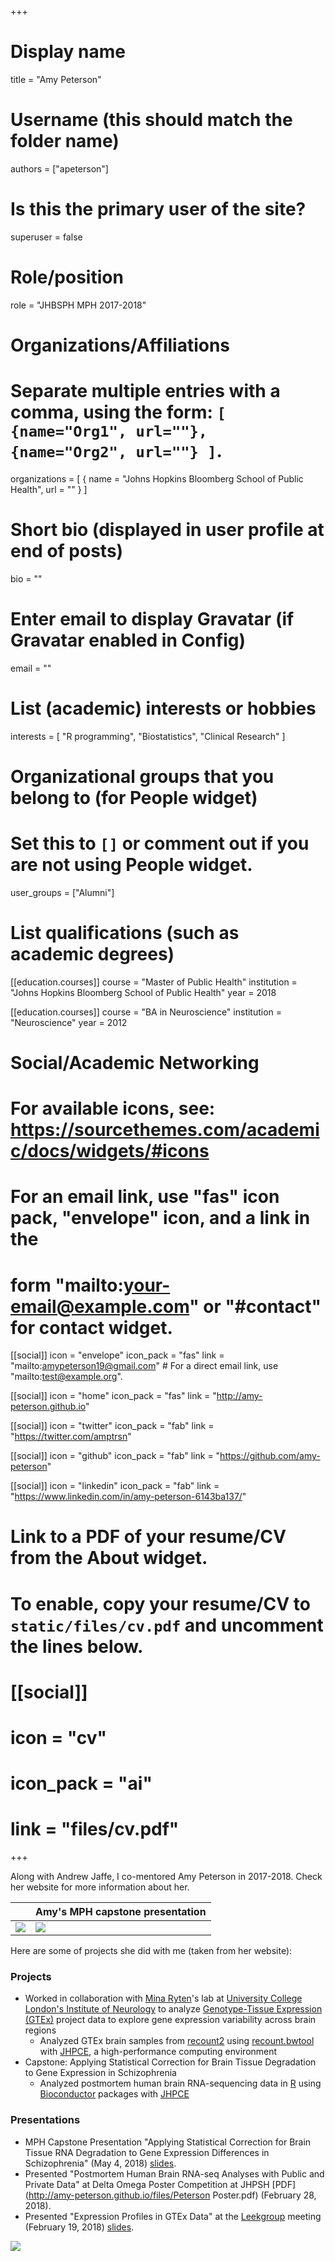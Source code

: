 +++
# Display name
title = "Amy Peterson"

# Username (this should match the folder name)
authors = ["apeterson"]

# Is this the primary user of the site?
superuser = false

# Role/position
role = "JHBSPH MPH 2017-2018"

# Organizations/Affiliations
#   Separate multiple entries with a comma, using the form: `[ {name="Org1", url=""}, {name="Org2", url=""} ]`.
organizations = [ { name = "Johns Hopkins Bloomberg School of Public Health", url = "" } ]

# Short bio (displayed in user profile at end of posts)
bio = ""

# Enter email to display Gravatar (if Gravatar enabled in Config)
email = ""

# List (academic) interests or hobbies
interests = [
  "R programming",
  "Biostatistics",
  "Clinical Research"
]

# Organizational groups that you belong to (for People widget)
#   Set this to `[]` or comment out if you are not using People widget.
user_groups = ["Alumni"]

# List qualifications (such as academic degrees)
[[education.courses]]
  course = "Master of Public Health"
  institution = "Johns Hopkins Bloomberg School of Public Health"
  year = 2018

[[education.courses]]
  course = "BA in Neuroscience"
  institution = "Neuroscience"
  year = 2012

# Social/Academic Networking
# For available icons, see: https://sourcethemes.com/academic/docs/widgets/#icons
#   For an email link, use "fas" icon pack, "envelope" icon, and a link in the
#   form "mailto:your-email@example.com" or "#contact" for contact widget.

[[social]]
  icon = "envelope"
  icon_pack = "fas"
  link = "mailto:amypeterson19@gmail.com"  # For a direct email link, use "mailto:test@example.org".
  
[[social]]
  icon = "home"
  icon_pack = "fas"
  link = "http://amy-peterson.github.io"

[[social]]
  icon = "twitter"
  icon_pack = "fab"
  link = "https://twitter.com/amptrsn"

[[social]]
  icon = "github"
  icon_pack = "fab"
  link = "https://github.com/amy-peterson"
  
[[social]]
  icon = "linkedin"
  icon_pack = "fab"
  link = "https://www.linkedin.com/in/amy-peterson-6143ba137/"

# Link to a PDF of your resume/CV from the About widget.
# To enable, copy your resume/CV to `static/files/cv.pdf` and uncomment the lines below.
# [[social]]
#   icon = "cv"
#   icon_pack = "ai"
#   link = "files/cv.pdf"

+++

Along with Andrew Jaffe, I co-mentored Amy Peterson in 2017-2018. Check her website for more information about her. 

| | Amy's MPH capstone presentation |
| --- | --- |
| ![](/img/amy_mph.jpg) | ![](/img/amy_mph2.jpg) |



Here are some of projects she did with me (taken from her website):

### Projects

* Worked in collaboration with [Mina Ryten](http://www.ucl.ac.uk/ukpdc/research-groups/neurogenomics-group/mina-ryten)'s lab at [University College London's Institute of Neurology](https://www.ucl.ac.uk/ion/) to analyze [Genotype-Tissue Expression (GTEx)](https://www.gtexportal.org/) project data to explore gene expression variability across brain regions
    - Analyzed GTEx brain samples from [recount2](http://bioconductor.org/packages/recount) using [recount.bwtool](https://github.com/LieberInstitute/recount.bwtool) with [JHPCE](https://jhpce.jhu.edu), a high-performance computing environment
* Capstone: Applying Statistical Correction for Brain Tissue Degradation to Gene Expression in Schizophrenia 
    - Analyzed postmortem human brain RNA-sequencing data in [R](https://cran.r-project.org) using [Bioconductor](https://www.bioconductor.org) packages with [JHPCE](https://jhpce.jhu.edu)

### Presentations

* MPH Capstone Presentation "Applying Statistical Correction for Brain Tissue RNA Degradation to Gene Expression Differences in Schizophrenia" (May 4, 2018) [slides](https://speakerdeck.com/apeterson/rna-quality-degradation).
* Presented "Postmortem Human Brain RNA-seq Analyses with Public and Private Data" at Delta Omega Poster Competition at JHPSH [PDF](http://amy-peterson.github.io/files/Peterson Poster.pdf) (February 28, 2018).
* Presented "Expression Profiles in GTEx Data" at the [Leekgroup](http://jtleek.com/members.html) meeting (February 19, 2018) [slides](https://speakerdeck.com/apeterson/expression-profiles-in-gtex-data).


![](http://ghchart.rshah.org/DA2536/amy-peterson.svg)





